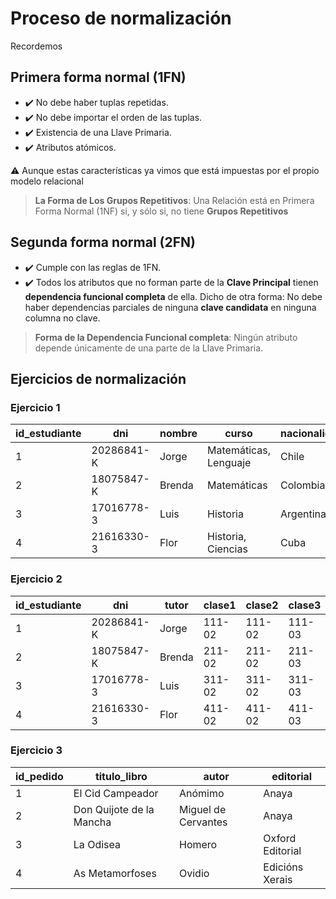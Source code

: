 # Proceso de normalización

Recordemos

## Primera forma normal (1FN)

- ✔️ No debe haber tuplas repetidas.
- ✔️ No debe importar el orden de las tuplas.
- ✔️ Existencia de una Llave Primaria.
- ✔️ Atributos atómicos.

⚠️ Aunque estas características ya vimos que está impuestas por el propio modelo relacional

>**La Forma de Los Grupos Repetitivos**: Una Relación está en Primera Forma Normal (1NF) si, y sólo si, no tiene **Grupos Repetitivos**

## Segunda forma normal (2FN)

- ✔️ Cumple con las reglas de 1FN.
- ✔️ Todos los atributos que no forman parte de la **Clave Principal** tienen **dependencia funcional completa** de ella. Dicho de otra forma: No debe haber dependencias parciales de ninguna **clave candidata** en ninguna columna no clave.

>**Forma de la Dependencia Funcional completa**: Ningún atributo depende únicamente de una parte de la Llave Primaria.

## Ejercicios de normalización

### Ejercicio 1

| id_estudiante | dni | nombre | curso | nacionalidad |
| ------------- | --- | ------ | ----- | ------------ |
| 1 | 20286841-K | Jorge | 	Matemáticas, Lenguaje |	Chile |
| 2 | 18075847-K | Brenda | Matemáticas| Colombia |
| 3 | 17016778-3 | Luis	 | Historia | Argentina |
| 4 | 21616330-3 | Flor	 | Historia, Ciencias |	Cuba |

### Ejercicio 2

| id_estudiante | dni | tutor | clase1 | clase2 | clase3 |
| ------------- | --- | ----- | ---- | ------ | ------ |
| 1 | 20286841-K | Jorge | 111-02 |	111-02 | 111-03 |
| 2 | 18075847-K | Brenda | 211-02 |	211-02 | 211-03 |
| 3 | 17016778-3 | Luis	 | 311-02 |	311-02 | 311-03 |
| 4 | 21616330-3 | Flor	 | 411-02 |	411-02 | 411-03 |

### Ejercicio 3

| id_pedido | titulo_libro | autor | editorial |
| ----------| ------------ | ----- | --------- |
| 1 | El Cid Campeador | Anómimo | Anaya |
| 2 | Don Quijote de la Mancha | Miguel de Cervantes | Anaya |
| 3 | La Odisea | Homero | Oxford Editorial |
| 4 | As Metamorfoses | Ovidio | Edicións Xerais |
